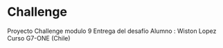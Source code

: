 # Challenge
Proyecto Challenge modulo 9 Entrega del desafío
Alumno : Wiston Lopez
Curso G7-ONE
(Chile)
